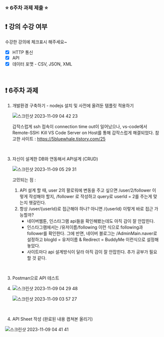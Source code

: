 ### ⭐️ 6주차 과제 제출 ⭐️

## ❗️ 강의 수강 여부
수강한 강의에 체크표시 해주세요~

- [x] HTTP 통신
- [x] API
- [x] 데이터 포맷 - CSV, JSON, XML

<br>

## ❗️ 6주차 과제
1. 개발환경 구축하기 - nodejs 설치 및 사전에 올려둔 템플릿 적용하기
   
   ![스크린샷 2023-11-09 04 42 23](https://github.com/yeonjinJoo/2023-Server-Study/assets/102257328/982000c0-6401-435c-820c-b772050be544)

   갑작스럽게 ssh 접속이 connection time out이 일어났으나, vs-code에서 Remote-SSH: Kill VS Code Server on Host를 통해 갑작스럽게 해결되었다.
   참고한 사이트 :
   https://5bluewhale.tistory.com/25
<br/>

3. 자신이 설계한 DB와 연동해서 API설계 (CRUD)
   
   ![스크린샷 2023-11-09 05 29 31](https://github.com/yeonjinJoo/2023-Server-Study/assets/102257328/7578e97c-9856-42db-9c54-47b91d374cc0)

   고민되는 점 :
   1. API 설계 할 때, user 2의 팔로워에 변동을 주고 싶으면 /user/2/follower 이렇게 작성해야 할지, /follower 로 작성하고 query로 userId = 2를 주는게 맞는지 헷갈린다.
   2. 항상 /user/{userId}로 접근해야 하나? 아니면 /{userId} 이렇게 바로 접근 가능할까?
      - 네이버웹툰, 인스타그램 api들을 확인해봤는데도 아직 감이 잘 안잡힌다.
      - 인스타그램에서는 /유저이름/following 이런 식으로 following과 follower를 확인한다. 그에 반면, 네이버 블로그는 /AdminMain.naver로 설정하고 blogId = 유저이름 & Redirect = BuddyMe 이런식으로 설정해놓았다.
      - 사이트마다 api 설계방식이 달라 아직 감이 잘 안잡힌다. 추가 공부가 필요할 것 같다. 

<br/>

3. Postman으로 API 테스트
4. 
   ![스크린샷 2023-11-09 04 29 48](https://github.com/yeonjinJoo/2023-Server-Study/assets/102257328/741c5285-cbbb-44d4-953e-10a80f0d771f)

   ![스크린샷 2023-11-09 03 57 27](https://github.com/yeonjinJoo/2023-Server-Study/assets/102257328/50ede8e8-0fa1-400c-9728-98cfa1e24ccd)


<br/>

4. API Sheet 작성
   (완료된 내용 켬쳐본 올리기)

  ![스크린샷 2023-11-09 04 41 41](https://github.com/yeonjinJoo/2023-Server-Study/assets/102257328/543eb813-8551-48be-a8bd-478c161dad4c)


<br/>



